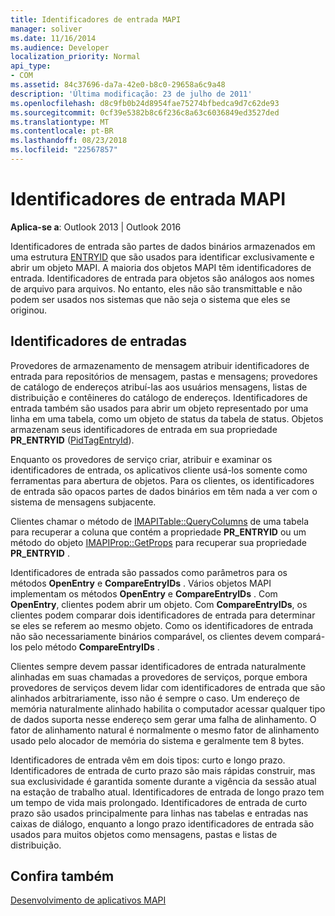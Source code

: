 ```yaml
---
title: Identificadores de entrada MAPI
manager: soliver
ms.date: 11/16/2014
ms.audience: Developer
localization_priority: Normal
api_type:
- COM
ms.assetid: 84c37696-da7a-42e0-b8c0-29658a6c9a48
description: 'Última modificação: 23 de julho de 2011'
ms.openlocfilehash: d8c9fb0b24d8954fae75274bfbedca9d7c62de93
ms.sourcegitcommit: 0cf39e5382b8c6f236c8a63c6036849ed3527ded
ms.translationtype: MT
ms.contentlocale: pt-BR
ms.lasthandoff: 08/23/2018
ms.locfileid: "22567857"
---
```

# <a name="mapi-entry-identifiers"></a>Identificadores de entrada MAPI

  
  
**Aplica-se a**: Outlook 2013 | Outlook 2016 
  
Identificadores de entrada são partes de dados binários armazenados em uma estrutura [ENTRYID](entryid.md) que são usados para identificar exclusivamente e abrir um objeto MAPI. A maioria dos objetos MAPI têm identificadores de entrada. Identificadores de entrada para objetos são análogos aos nomes de arquivo para arquivos. No entanto, eles não são transmittable e não podem ser usados nos sistemas que não seja o sistema que eles se originou. 
  
## <a name="entry-identifiers"></a>Identificadores de entradas

Provedores de armazenamento de mensagem atribuir identificadores de entrada para repositórios de mensagem, pastas e mensagens; provedores de catálogo de endereços atribuí-las aos usuários mensagens, listas de distribuição e contêineres do catálogo de endereços. Identificadores de entrada também são usados para abrir um objeto representado por uma linha em uma tabela, como um objeto de status da tabela de status. Objetos armazenam seus identificadores de entrada em sua propriedade **PR_ENTRYID** ([PidTagEntryId](pidtagentryid-canonical-property.md)). 
  
Enquanto os provedores de serviço criar, atribuir e examinar os identificadores de entrada, os aplicativos cliente usá-los somente como ferramentas para abertura de objetos. Para os clientes, os identificadores de entrada são opacos partes de dados binários em têm nada a ver com o sistema de mensagens subjacente. 
  
Clientes chamar o método de [IMAPITable::QueryColumns](imapitable-querycolumns.md) de uma tabela para recuperar a coluna que contém a propriedade **PR_ENTRYID** ou um método do objeto [IMAPIProp::GetProps](imapiprop-getprops.md) para recuperar sua propriedade **PR_ENTRYID** . 
  
Identificadores de entrada são passados como parâmetros para os métodos **OpenEntry** e **CompareEntryIDs** . Vários objetos MAPI implementam os métodos **OpenEntry** e **CompareEntryIDs** . Com **OpenEntry**, clientes podem abrir um objeto. Com **CompareEntryIDs**, os clientes podem comparar dois identificadores de entrada para determinar se eles se referem ao mesmo objeto. Como os identificadores de entrada não são necessariamente binários comparável, os clientes devem compará-los pelo método **CompareEntryIDs** . 
  
Clientes sempre devem passar identificadores de entrada naturalmente alinhadas em suas chamadas a provedores de serviços, porque embora provedores de serviços devem lidar com identificadores de entrada que são alinhados arbitrariamente, isso não é sempre o caso. Um endereço de memória naturalmente alinhado habilita o computador acessar qualquer tipo de dados suporta nesse endereço sem gerar uma falha de alinhamento. O fator de alinhamento natural é normalmente o mesmo fator de alinhamento usado pelo alocador de memória do sistema e geralmente tem 8 bytes.
  
Identificadores de entrada vêm em dois tipos: curto e longo prazo. Identificadores de entrada de curto prazo são mais rápidas construir, mas sua exclusividade é garantida somente durante a vigência da sessão atual na estação de trabalho atual. Identificadores de entrada de longo prazo tem um tempo de vida mais prolongado. Identificadores de entrada de curto prazo são usados principalmente para linhas nas tabelas e entradas nas caixas de diálogo, enquanto a longo prazo identificadores de entrada são usados para muitos objetos como mensagens, pastas e listas de distribuição.
  
## <a name="see-also"></a>Confira também



[Desenvolvimento de aplicativos MAPI](mapi-application-development.md)

